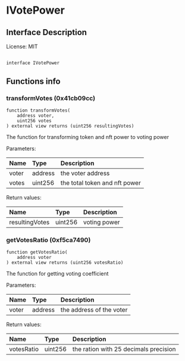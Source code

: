 # IVotePower

## Interface Description


License: MIT

## 

```solidity
interface IVotePower
```


## Functions info

### transformVotes (0x41cb09cc)

```solidity
function transformVotes(
    address voter,
    uint256 votes
) external view returns (uint256 resultingVotes)
```

The function for transforming token and nft power to voting power


Parameters:

| Name  | Type    | Description                    |
| :---- | :------ | :----------------------------- |
| voter | address | the voter address              |
| votes | uint256 | the total token and nft power  |


Return values:

| Name           | Type    | Description  |
| :------------- | :------ | :----------- |
| resultingVotes | uint256 | voting power |

### getVotesRatio (0xf5ca7490)

```solidity
function getVotesRatio(
    address voter
) external view returns (uint256 votesRatio)
```

The function for getting voting coefficient


Parameters:

| Name  | Type    | Description               |
| :---- | :------ | :------------------------ |
| voter | address | the address of the voter  |


Return values:

| Name       | Type    | Description                           |
| :--------- | :------ | :------------------------------------ |
| votesRatio | uint256 | the ration with 25 decimals precision |
